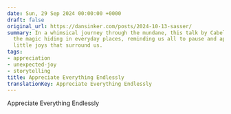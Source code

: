 ```yaml
---
date: Sun, 29 Sep 2024 00:00:00 +0000
draft: false
original_url: https://dansinker.com/posts/2024-10-13-sasser/
summary: In a whimsical journey through the mundane, this talk by Cabel Sasser reveals
  the magic hiding in everyday places, reminding us all to pause and appreciate the
  little joys that surround us.
tags:
- appreciation
- unexpected-joy
- storytelling
title: Appreciate Everything Endlessly
translationKey: Appreciate Everything Endlessly
---
```


Appreciate Everything Endlessly